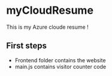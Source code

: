 # myCloudResume
This is my Azure cloude resume !

## First steps

- Frontend folder contains the website
- main.js contains visitor counter code